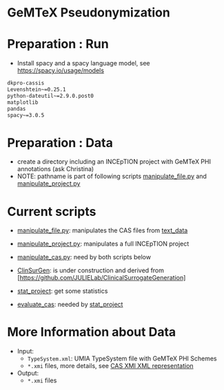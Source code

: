 # GeMTeX Pseudonymization

# Preparation : Run

* Install spacy and a spacy language model, see https://spacy.io/usage/models

```requirements.txt
dkpro-cassis
Levenshtein~=0.25.1
python-dateutil~=2.9.0.post0
matplotlib
pandas
spacy~=3.0.5
```

# Preparation : Data

* create a directory including an INCEpTION project with GeMTeX PHI annotations (ask Christina)
* NOTE: pathname is part of following scripts [manipulate_file.py](manipulate_file.py) and [manipulate_project.py](manipulate_project.py)


# Current scripts

* [manipulate_file.py](manipulate_file.py): manipulates the CAS files from [text_data](test_data)
* [manipulate_project.py](manipulate_project.py): manipulates a full INCEpTION project
* [manipulate_cas.py](manipulate_cas.py): need by both scripts below
* [ClinSurGen](ClinSurGen): is under construction and derived from [https://github.com/JULIELab/ClinicalSurrogateGeneration] 

* [stat_project](stat_project.py): get some statistics
* [evaluate_cas](evaluate_cas.py): needed by [stat_project](stat_project.py)

# More Information about Data

* Input:
  * `TypeSystem.xml`: UMIA TypeSystem file with GeMTeX PHI Schemes
  * `*.xmi` files, more details, see [CAS XMI XML representation](https://github.com/dkpro/dkpro-cassis?tab=readme-ov-file)
* Output:
  * `*.xmi` files
